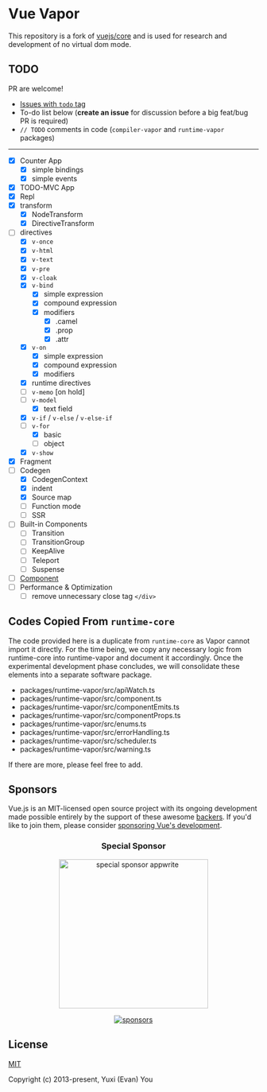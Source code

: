 # Vue Vapor

This repository is a fork of [vuejs/core](https://github.com/vuejs/core) and is used for research and development of no virtual dom mode.

## TODO

PR are welcome!

- [Issues with `todo` tag](https://github.com/vuejs/core-vapor/labels/todo)
- To-do list below (**create an issue** for discussion before a big feat/bug PR is required)
- `// TODO` comments in code (`compiler-vapor` and `runtime-vapor` packages)

---

- [x] Counter App
  - [x] simple bindings
  - [x] simple events
- [x] TODO-MVC App
- [x] Repl
- [x] transform
  - [x] NodeTransform
  - [x] DirectiveTransform
- [ ] directives
  - [x] `v-once`
  - [x] `v-html`
  - [x] `v-text`
  - [x] `v-pre`
  - [x] `v-cloak`
  - [x] `v-bind`
    - [x] simple expression
    - [x] compound expression
    - [x] modifiers
      - [x] .camel
      - [x] .prop
      - [x] .attr
  - [x] `v-on`
    - [x] simple expression
    - [x] compound expression
    - [x] modifiers
  - [x] runtime directives
  - [ ] `v-memo` [on hold]
  - [ ] `v-model`
    - [x] text field
  - [x] `v-if` / `v-else` / `v-else-if`
  - [ ] `v-for`
    - [x] basic
    - [ ] object
  - [x] `v-show`
- [x] Fragment
- [ ] Codegen
  - [x] CodegenContext
  - [x] indent
  - [x] Source map
  - [ ] Function mode
  - [ ] SSR
- [ ] Built-in Components
  - [ ] Transition
  - [ ] TransitionGroup
  - [ ] KeepAlive
  - [ ] Teleport
  - [ ] Suspense
- [ ] [Component](https://github.com/vuejs/core-vapor/issues/4)
- [ ] Performance & Optimization
  - [ ] remove unnecessary close tag `</div>`

## Codes Copied From `runtime-core`

The code provided here is a duplicate from `runtime-core` as Vapor cannot import it directly. For the time being, we copy any necessary logic from runtime-core into runtime-vapor and document it accordingly. Once the experimental development phase concludes, we will consolidate these elements into a separate software package.

- packages/runtime-vapor/src/apiWatch.ts
- packages/runtime-vapor/src/component.ts
- packages/runtime-vapor/src/componentEmits.ts
- packages/runtime-vapor/src/componentProps.ts
- packages/runtime-vapor/src/enums.ts
- packages/runtime-vapor/src/errorHandling.ts
- packages/runtime-vapor/src/scheduler.ts
- packages/runtime-vapor/src/warning.ts

If there are more, please feel free to add.

## Sponsors

Vue.js is an MIT-licensed open source project with its ongoing development made possible entirely by the support of these awesome [backers](https://github.com/vuejs/core/blob/main/BACKERS.md). If you'd like to join them, please consider [ sponsoring Vue's development](https://vuejs.org/sponsor/).

<p align="center">
  <h3 align="center">Special Sponsor</h3>
</p>

<p align="center">
  <a target="_blank" href="https://github.com/appwrite/appwrite">
  <img alt="special sponsor appwrite" src="https://sponsors.vuejs.org/images/appwrite.svg" width="300">
  </a>
</p>

<p align="center">
  <a target="_blank" href="https://vuejs.org/sponsor/#current-sponsors">
    <img alt="sponsors" src="https://sponsors.vuejs.org/sponsors.svg?v3">
  </a>
</p>

## License

[MIT](https://opensource.org/licenses/MIT)

Copyright (c) 2013-present, Yuxi (Evan) You

